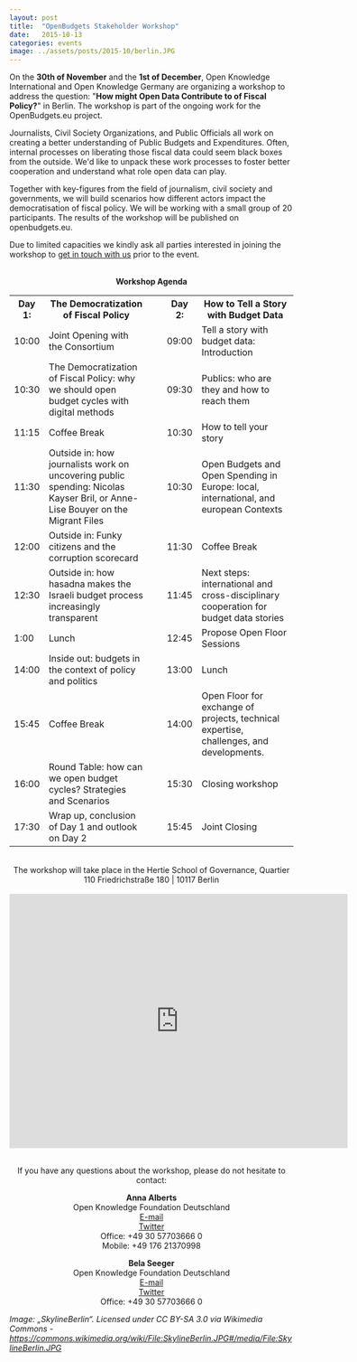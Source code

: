 ```yaml
---
layout: post
title:  "OpenBudgets Stakeholder Workshop"
date:   2015-10-13
categories: events
image: ../assets/posts/2015-10/berlin.JPG
---
```

On the **30th of November** and the **1st of December**, Open Knowledge International and Open Knowledge Germany are organizing a workshop to address the question: "**How might Open Data Contribute to of Fiscal Policy?**" in Berlin. The workshop is part of the ongoing work for the OpenBudgets.eu project. 

Journalists, Civil Society Organizations, and Public Officials all work on creating a better understanding of Public Budgets and Expenditures. Often, internal processes on liberating those fiscal data could seem black boxes from the outside. We'd like to unpack these work processes to foster better cooperation and understand what role open data can play. 

Together with key-figures from the field of journalism, civil society and governments, we will build scenarios how different actors impact the democratisation of fiscal policy. We will be working with a small group of 20 participants. The results of the workshop will be published on openbudgets.eu. 

Due to limited capacities we kindly ask all parties interested in joining the workshop to <a href="mailto:anna.alberts@okfn.de">get in touch with us</a> prior to the event. 


<br>

<center><b>Workshop Agenda</b></center>

<table class="blog-table">
<col width="60">
<col width="300">
<col width="50">
<col width="60">
<col width="300">


<th>Day 1:</th>
<th>The Democratization of Fiscal Policy</th>
<th></th>
<th>Day 2:</th>
<th>How to Tell a Story with Budget Data</th>

<tr>

<td>10:00</td>
<td>Joint Opening with the Consortium</td>
<td></td>
<td>09:00</td>
<td>Tell a story with budget data: Introduction</td>
</tr>

<tr>
<td>10:30</td>
<td>The Democratization of Fiscal Policy: why we should open budget cycles with digital methods</td>
<td></td>
<td>09:30</td>
<td>Publics: who are they and how to reach them</td>
</tr>

<tr>
<td>11:15</td>
<td>Coffee Break</td>
<td></td>
<td>10:30</td>
<td>How to tell your story</td>
</tr>

<tr>
<td>11:30</td>
<td>Outside in: how journalists work on uncovering public spending: Nicolas Kayser Bril, or Anne-Lise Bouyer on the Migrant Files</td>
<td></td>
<td>10:30</td>
<td>Open Budgets and Open Spending in Europe: local, international, and european Contexts</td>
</tr>

<tr>
<td>12:00</td>
<td>Outside in: Funky citizens and the corruption scorecard</td>
<td></td>
<td>11:30</td>
<td>Coffee Break</td>
</tr>

<tr>
<td>12:30</td>
<td>Outside in: how hasadna makes the Israeli budget process increasingly transparent </td>
<td></td>
<td>11:45</td>
<td>Next steps: international and cross-disciplinary cooperation for budget data stories</td>
</tr>

<tr>
<td>1:00</td>
<td>Lunch</td>
<td></td>
<td>12:45</td>
<td>Propose Open Floor Sessions</td>
</tr>

<tr>
<td>14:00</td>
<td>Inside out: budgets in the context of policy and politics</td>
<td></td>
<td>13:00</td>
<td>Lunch</td>
</tr>

<tr>
<td>15:45</td>
<td>Coffee Break</td>
<td></td>
<td>14:00</td>
<td>Open Floor for exchange of projects, technical expertise, challenges, and developments.</td>
</tr>

<tr>
<td>16:00</td>
<td>Round Table: how can we open budget cycles? Strategies and Scenarios</td>
<td></td>
<td>15:30</td>
<td>Closing workshop</td>
</tr>

<tr>
<td>17:30</td>
<td>Wrap up, conclusion of Day 1 and outlook on Day 2</td>
<td></td>
<td>15:45</td>
<td>Joint Closing</td>
</tr>

</table>


<!--<p><center><img src="{{site.baseurl}}/assets/posts/2015-10/stakeholderworkshop_timetable.png" alt="Workpackage structure"></center></p>-->

<br>

<center>The workshop will take place in the Hertie School of Governance,
Quartier 110 Friedrichstraße 180 | 10117 Berlin</center>

<br>

<center><iframe src="https://www.google.com/maps/embed?pb=!1m18!1m12!1m3!1d2428.1381615441783!2d13.387131351998411!3d52.512838679713866!2m3!1f0!2f0!3f0!3m2!1i1024!2i768!4f13.1!3m3!1m2!1s0x47a851da983e595b%3A0xb920f42d7f8ae632!2sHertie+School+of+Governance!5e0!3m2!1sde!2sde!4v1445419716339" width="600" height="450" frameborder="0" style="border:0" allowfullscreen></iframe></center>

<br>

<center><p>If you have any questions about the workshop, please do not hesitate to contact:</p>

<p><b>Anna Alberts</b> <br>
Open Knowledge Foundation Deutschland <br>
<a href="mailto:anna.alberts@okfn.de">E-mail</a> <br>
<a href="https://twitter.com/Anna_Alberts">Twitter</a><br>
Office: +49 30 57703666 0 <br>
Mobile: +49 176 21370998</p>

<p><b>Bela Seeger</b> <br>
Open Knowledge Foundation Deutschland <br>
<a href="mailto:bela.seeger@okfn.de">E-mail</a> <br>
<a href="https://twitter.com/belaseeger">Twitter</a><br>
Office: +49 30 57703666 0</p>
</center>

<i>Image: „SkylineBerlin“. Licensed under CC BY-SA 3.0 via Wikimedia Commons - https://commons.wikimedia.org/wiki/File:SkylineBerlin.JPG#/media/File:SkylineBerlin.JPG</i>